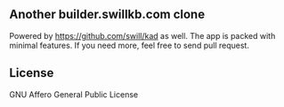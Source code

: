 ## Another builder.swillkb.com clone

Powered by https://github.com/swill/kad as well. The app is packed with minimal features. If you need more, feel free to send pull request.

## License

GNU Affero General Public License

